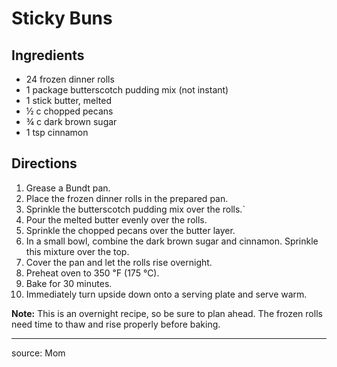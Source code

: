 # Sticky Buns

## Ingredients

- 24 frozen dinner rolls
- 1 package butterscotch pudding mix (not instant)
- 1 stick butter, melted
- ½ c chopped pecans
- ¾ c dark brown sugar
- 1 tsp cinnamon

## Directions

1. Grease a Bundt pan.
2. Place the frozen dinner rolls in the prepared pan.
3. Sprinkle the butterscotch pudding mix over the rolls.`
4. Pour the melted butter evenly over the rolls.
5. Sprinkle the chopped pecans over the butter layer.
6. In a small bowl, combine the dark brown sugar and cinnamon. Sprinkle this mixture over the top.
7. Cover the pan and let the rolls rise overnight.
8. Preheat oven to 350 ℉ (175 ℃).
9. Bake for 30 minutes.
10. Immediately turn upside down onto a serving plate and serve warm.

**Note:** This is an overnight recipe, so be sure to plan ahead. The frozen rolls need time to thaw and rise properly before baking.

---

source: Mom
